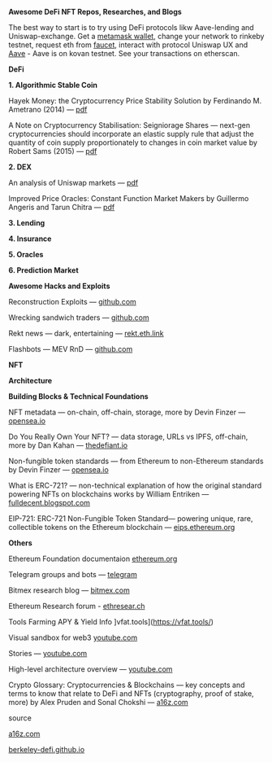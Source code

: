 **Awesome DeFi NFT Repos, Researches, and Blogs**

The best way to start is to try using DeFi protocols likw Aave-lending and Uniswap-exchange. Get a [metamask wallet](https://chrome.google.com/webstore/detail/metamask/nkbihfbeogaeaoehlefnkodbefgpgknn?hl=en), change your network to rinkeby testnet, request eth from [faucet](https://faucet.rinkeby.io/), interact with protocol Uniswap UX and [Aave](https://testnet.aave.com/markets) - Aave is on kovan testnet. See your transactions on etherscan. 

**DeFi**

**1. Algorithmic Stable Coin**

Hayek Money: the Cryptocurrency Price Stability Solution by Ferdinando M. Ametrano (2014) — [pdf](https://poseidon01.ssrn.com/delivery.php?ID=564097067103024122099118084103009066055084000087056003103003087014072109098097114124007057116106052004021004077023014088080097103052022029022002016127092121094066088078062000016126068080094085088011114080004076080072103123098068024105099068023117025&EXT=pdf&INDEX=TRUE)

A Note on Cryptocurrency Stabilisation: Seigniorage Shares — next-gen cryptocurrencies should incorporate an elastic supply rule that adjust the quantity of coin supply proportionately to changes in coin market value by Robert Sams (2015) — [pdf](https://blog.bitmex.com/wp-content/uploads/2018/06/A-Note-on-Cryptocurrency-Stabilisation-Seigniorage-Shares.pdf)

**2. DEX**

An analysis of Uniswap markets — [pdf](https://arxiv.org/pdf/1911.03380.pdf)

Improved Price Oracles: Constant Function Market Makers by Guillermo Angeris and Tarun Chitra — [pdf](https://arxiv.org/pdf/2003.10001.pdf)

**3. Lending**

**4. Insurance**

**5. Oracles**

**6. Prediction Market**

**Awesome Hacks and Exploits**

Reconstruction Exploits — [github.com](https://github.com/ethereumvex)

Wrecking sandwich traders — [github.com](https://github.com/Defi-Cartel/salmonella)

Rekt news — dark, entertaining — [rekt.eth.link](https://rekt.eth.link/)

Flashbots — MEV RnD — [github.com](https://github.com/flashbots) 

**NFT**

**Architecture**

**Building Blocks & Technical Foundations**

NFT metadata — on-chain, off-chain, storage, more by Devin Finzer — [opensea.io](https://opensea.io/blog/guides/non-fungible-tokens/#Non-fungible_token_metadata)

Do You Really Own Your NFT? — data storage, URLs vs IPFS, off-chain, more by Dan Kahan — [thedefiant.io](https://thedefiant.io/do-you-really-own-your-nft-chances-are-you-dont/)

Non-fungible token standards — from Ethereum to non-Ethereum standards by Devin Finzer — [opensea.io](https://opensea.io/blog/guides/non-fungible-tokens/#Non-fungible_token_standards)

What is ERC-721? — non-technical explanation of how the original standard powering NFTs on blockchains works by William Entriken — [fulldecent.blogspot.com](https://fulldecent.blogspot.com/2018/06/nontechnical-what-is-erc-721.html)

EIP-721: ERC-721 Non-Fungible Token Standard— powering unique, rare, collectible tokens on the Ethereum blockchain — [eips.ethereum.org](https://eips.ethereum.org/EIPS/eip-721)

**Others**

Ethereum Foundation documentaion [ethereum.org](https://ethereum.org/en/developers/)

Telegram groups and bots — [telegram](https://t.me/ethfightclub/1386)

Bitmex research blog — [bitmex.com](https://blog.bitmex.com)

Ethereum Research forum - [ethresear.ch](https://ethresear.ch/top/weekly)


Tools
Farming APY & Yield Info ]vfat.tools](https://vfat.tools/)

Visual
sandbox for web3 [youtube.com](https://youtube.com/playlist?list=PLJz1HruEnenCXH7KW7wBCEBnBLOVkiqIi)

Stories — [youtube.com](https://youtube.com/playlist?list=PLaDcID4s1KrqmUMJqLE9p28IyQxPYCf2B)

High-level architecture overview — [youtube.com](https://www.youtube.com/c/Finematics/videos) 


Crypto Glossary: Cryptocurrencies & Blockchains — key concepts and terms to know that relate to DeFi and NFTs (cryptography, proof of stake, more) by Alex Pruden and Sonal Chokshi — [a16z.com](https://a16z.com/2019/11/08/crypto-glossary/)

source

[a16z.com](https://a16z.com/2021/04/02/nfts-readings-resources/)

[berkeley-defi.github.io](https://berkeley-defi.github.io/)



